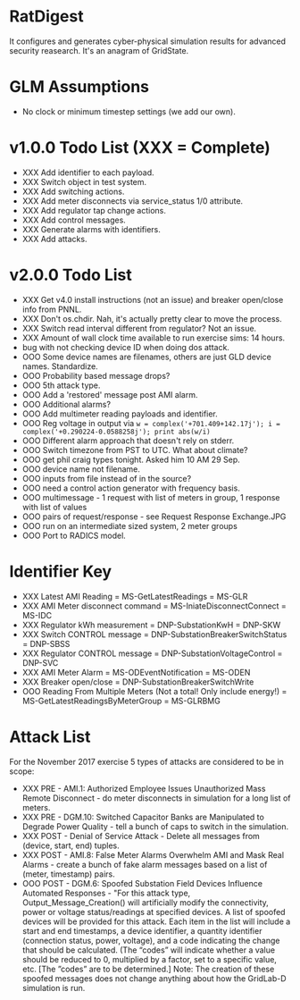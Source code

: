 # RatDigest

It configures and generates cyber-physical simulation results for advanced security reasearch. It's an anagram of GridState.

# GLM Assumptions

- No clock or minimum timestep settings (we add our own).

# v1.0.0 Todo List (XXX = Complete)

- XXX Add identifier to each payload.
- XXX Switch object in test system.
- XXX Add switching actions.
- XXX Add meter disconnects via service_status 1/0 attribute.
- XXX Add regulator tap change actions.
- XXX Add control messages.
- XXX Generate alarms with identifiers.
- XXX Add attacks.

# v2.0.0 Todo List

- XXX Get v4.0 install instructions (not an issue) and breaker open/close info from PNNL.
- XXX Don't os.chdir. Nah, it's actually pretty clear to move the process.
- XXX Switch read interval different from regulator? Not an issue.
- XXX Amount of wall clock time available to run exercise sims: 14 hours.
- bug with not checking device ID when doing dos attack.
- OOO Some device names are filenames, others are just GLD device names. Standardize.
- OOO Probability based message drops?
- OOO 5th attack type.
- OOO Add a 'restored' message post AMI alarm.
- OOO Additional alarms?
- OOO Add multimeter reading payloads and identifier.
- OOO Reg voltage in output via ```w = complex('+701.409+142.17j'); i = complex('+0.290224-0.0588258j'); print abs(w/i)```
- OOO Different alarm approach that doesn't rely on stderr.
- OOO Switch timezone from PST to UTC. What about climate?
- OOO get phil craig types tonight. Asked him 10 AM 29 Sep.
- OOO device name not filename.
- OOO inputs from file instead of in the source?
- OOO need a control action generator with frequency basis.
- OOO multimessage - 1 request with list of meters in group, 1 response with list of values
- OOO pairs of request/response - see Request Response Exchange.JPG
- OOO run on an intermediate sized system, 2 meter groups
- OOO Port to RADICS model.

# Identifier Key

- XXX Latest AMI Reading = MS-GetLatestReadings = MS-GLR
- XXX AMI Meter disconnect command = MS-IniateDisconnectConnect = MS-IDC
- XXX Regulator kWh measurement = DNP-SubstationKwH = DNP-SKW
- XXX Switch CONTROL message = DNP-SubstationBreakerSwitchStatus = DNP-SBSS
- XXX Regulator CONTROL message = DNP-SubstationVoltageControl = DNP-SVC
- XXX AMI Meter Alarm = MS-ODEventNotification = MS-ODEN
- XXX Breaker open/close = DNP-SubstationBreakerSwitchWrite
- OOO Reading From Multiple Meters (Not a total! Only include energy!) = MS-GetLatestReadingsByMeterGroup = MS-GLRBMG

# Attack List

For the November 2017 exercise 5 types of attacks are considered to be in scope:

- XXX PRE - AMI.1: Authorized Employee Issues Unauthorized Mass Remote Disconnect - do meter disconnects in simulation for a long list of meters.
- XXX PRE - DGM.10: Switched Capacitor Banks are Manipulated to Degrade Power Quality - tell a bunch of caps to switch in the simulation.
- XXX POST - Denial of Service Attack - Delete all messages from (device, start, end) tuples.
- XXX POST - AMI.8: False Meter Alarms Overwhelm AMI and Mask Real Alarms - create a bunch of fake alarm messages based on a list of (meter, timestamp) pairs.
- OOO POST - DGM.6: Spoofed Substation Field Devices Influence Automated Responses - "For this attack type, Output_Message_Creation() will artificially modify the connectivity, power or voltage status/readings at specified devices.  A list of spoofed devices will be provided for this attack.  Each item in the list will include a start and end timestamps, a device identifier, a quantity identifier (connection status, power, voltage), and a code indicating the change that should be calculated. (The “codes” will indicate whether a value should be reduced to 0, multiplied by a factor, set to a specific value, etc.  [The ”codes” are to be determined.] Note: The creation of these spoofed messages does not change anything about how the GridLab-D simulation is run.
